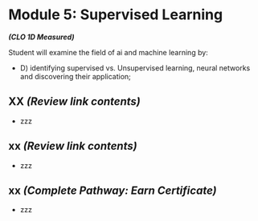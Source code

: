 # **Module 5: Supervised Learning**
***(CLO 1D Measured)***

Student will examine the field of ai and machine learning by: 
- D) identifying supervised vs. Unsupervised learning, neural networks and discovering their application;  

## XX *(Review link contents)*
* zzz


## xx *(Review link contents)*
* zzz

## xx *(Complete Pathway: Earn Certificate)*
 * zzz
   



